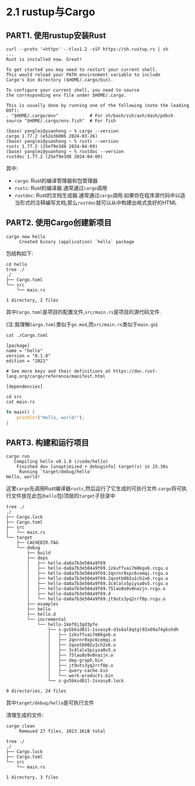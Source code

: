 # 2.1 rustup与Cargo

## PART1. 使用rustup安装Rust

```shell
curl --proto '=https' --tlsv1.2 -sSf https://sh.rustup.rs | sh
...
Rust is installed now. Great!

To get started you may need to restart your current shell.
This would reload your PATH environment variable to include
Cargo's bin directory ($HOME/.cargo/bin).

To configure your current shell, you need to source
the corresponding env file under $HOME/.cargo.

This is usually done by running one of the following (note the leading DOT):
. "$HOME/.cargo/env"            # For sh/bash/zsh/ash/dash/pdksh
source "$HOME/.cargo/env.fish"  # For fish
```
```shell
(base) yanglei@yuanhong ~ % cargo --version
cargo 1.77.2 (e52e36006 2024-03-26)
(base) yanglei@yuanhong ~ % rustc --version
rustc 1.77.2 (25ef9e3d8 2024-04-09)
(base) yanglei@yuanhong ~ % rustdoc --version
rustdoc 1.77.2 (25ef9e3d8 2024-04-09)
```

其中:

- `cargo`: Rust的编译管理器和包管理器
- `rustc`: Rust的编译器.通常通过`cargo`调用
- `rustdoc`: Rust的文档生成器.通常通过`cargo`调用.如果你在程序源代码中以适当形式的注释编写文档,那么`rustdoc`就可以从中构建出格式良好的HTML

## PART2. 使用Cargo创建新项目

```shell
cargo new hello
     Created binary (application) `hello` package
```

包结构如下:

```shell
cd hello 
tree ./
./
├── Cargo.toml
└── src
    └── main.rs

1 directory, 2 files
```

其中`Cargo.toml`是项目的配置文件,`src/main.rs`是项目的源代码文件.

(注:我理解`Cargo.toml`类似于`go.mod`,而`src/main.rs`类似于`main.go`)

```shell
cat ./Cargo.toml 
```

```shell
[package]
name = "hello"
version = "0.1.0"
edition = "2021"

# See more keys and their definitions at https://doc.rust-lang.org/cargo/reference/manifest.html

[dependencies]
```

```shell
cd src 
cat main.rs
```

```rust
fn main() {
    println!("Hello, world!");
}
```

## PART3. 构建和运行项目

```shell
cargo run
   Compiling hello v0.1.0 (/code/hello)
    Finished dev [unoptimized + debuginfo] target(s) in 25.30s
     Running `target/debug/hello`
Hello, world!
```

这里`cargo`先调用Rust编译器`rustc`,然后运行了它生成的可执行文件.`cargo`将可执行文件放在此包(`hello`包)顶层的`target`子目录中

```shell
tree ./
./
├── Cargo.lock
├── Cargo.toml
├── src
│   └── main.rs
└── target
    ├── CACHEDIR.TAG
    └── debug
        ├── build
        ├── deps
        │   ├── hello-da8a7b3e504a9f69
        │   ├── hello-da8a7b3e504a9f69.1zkvffvai7m8kgx6.rcgu.o
        │   ├── hello-da8a7b3e504a9f69.2qnrnr0xpc6cemqi.rcgu.o
        │   ├── hello-da8a7b3e504a9f69.2qvotb002u1ch2x6.rcgu.o
        │   ├── hello-da8a7b3e504a9f69.3c4lalx5piysa0v5.rcgu.o
        │   ├── hello-da8a7b3e504a9f69.75lao8o9v0nazjn.rcgu.o
        │   ├── hello-da8a7b3e504a9f69.d
        │   └── hello-da8a7b3e504a9f69.jt9uts3yq2rrf0p.rcgu.o
        ├── examples
        ├── hello
        ├── hello.d
        └── incremental
            └── hello-1kmf8j3gd3pfe
                ├── s-gv5bksd01l-1svasy0-d3s6al8qtgl92x69a74gkshdh
                │   ├── 1zkvffvai7m8kgx6.o
                │   ├── 2qnrnr0xpc6cemqi.o
                │   ├── 2qvotb002u1ch2x6.o
                │   ├── 3c4lalx5piysa0v5.o
                │   ├── 75lao8o9v0nazjn.o
                │   ├── dep-graph.bin
                │   ├── jt9uts3yq2rrf0p.o
                │   ├── query-cache.bin
                │   └── work-products.bin
                └── s-gv5bksd01l-1svasy0.lock

9 directories, 24 files
```

其中`target/debug/hello`是可执行文件

清理生成的文件:

```shell
cargo clean
     Removed 27 files, 1023.1KiB total
```

```shell
tree ./
./
├── Cargo.lock
├── Cargo.toml
└── src
    └── main.rs

1 directory, 3 files
```